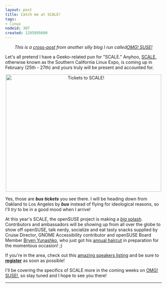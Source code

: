 ```yaml
--- 
layout: post
title: Catch me at SCALE!
tags: 
- linux
nodeid: 307
created: 1295895600
---
```

<center><em>This is a <a href="http://omgsuse.com/content/catch-me-scale">cross-post</a> from another silly blog I run called<a href="http://www.omgsuse.com">OMG! SUSE!</a></em></center>

Let's all pretend I have a Geeko-related pun for "SCALE." Anyhoo, [SCALE](http://www.socallinuxexpo.org/scale9x/), otherwise known as the Southern California Linux Expo, is coming up in February (25th - 27th) and yours truly will be present and accounted for.

<center><a href="http://www.flickr.com/photos/agentdero/5380855797/" title="Tickets to SCALE! by agentdero, on Flickr"><img src="http://farm6.static.flickr.com/5043/5380855797_1cb16be43c.jpg" width="500" height="376" alt="Tickets to SCALE!" /></a></center>

Yes, those are ***bus tickets*** you see there. I will be heading down from Oakland to Los Angeles by ***bus*** instead of flying for ideological reasons, so I'll *try* to be in a good mood when I arrive!

At this year's SCALE, the openSUSE project is making a [*big* splash](http://www.socallinuxexpo.org/scale9x/exhibitors/opensuse). Contributors and ambassadors will be showing up from all over the globe to show off openSUSE, talk nerdy, socialize and eat tasty snacks supplied by Cruise Director, GNOME Accessibility contributor and openSUSE Board Member [Bryen Yunashko](http://twitter.com/BryenY), who just got his [annual haircut](http://twitter.com/omgsuse/status/26004394378010624) in preparation for the momentous occasion! ;)
<!--break-->
If you're in the area, check out this [amazing speakers listing](http://www.socallinuxexpo.org/scale9x/speakers) and be sure to **[register](https://www.socallinuxexpo.org/reg7/)** as soon as possible!


I'll be covering the specifics of SCALE more in the coming weeks on [OMG! SUSE!](http://www.omgsuse.com), so stay tuned and I hope to see you there!

----
